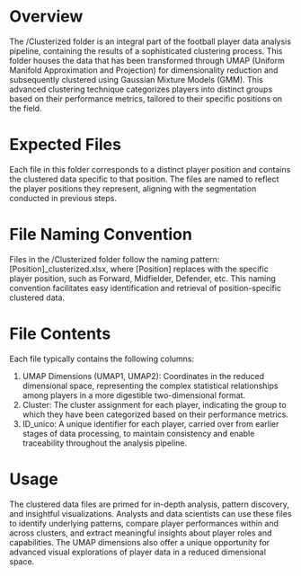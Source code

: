 # Overview
The /Clusterized folder is an integral part of the football player data analysis pipeline, containing the results of a sophisticated clustering process. This folder houses the data that has been transformed through UMAP (Uniform Manifold Approximation and Projection) for dimensionality reduction and subsequently clustered using Gaussian Mixture Models (GMM). This advanced clustering technique categorizes players into distinct groups based on their performance metrics, tailored to their specific positions on the field.

# Expected Files
Each file in this folder corresponds to a distinct player position and contains the clustered data specific to that position. The files are named to reflect the player positions they represent, aligning with the segmentation conducted in previous steps.

# File Naming Convention
Files in the /Clusterized folder follow the naming pattern: [Position]_clusterized.xlsx, where [Position] replaces with the specific player position, such as Forward, Midfielder, Defender, etc. This naming convention facilitates easy identification and retrieval of position-specific clustered data.

# File Contents
Each file typically contains the following columns:
1. UMAP Dimensions (UMAP1, UMAP2): Coordinates in the reduced dimensional space, representing the complex statistical relationships among players in a more digestible two-dimensional format.
2. Cluster: The cluster assignment for each player, indicating the group to which they have been categorized based on their performance metrics.
3. ID_unico: A unique identifier for each player, carried over from earlier stages of data processing, to maintain consistency and enable traceability throughout the analysis pipeline.

# Usage
The clustered data files are primed for in-depth analysis, pattern discovery, and insightful visualizations. Analysts and data scientists can use these files to identify underlying patterns, compare player performances within and across clusters, and extract meaningful insights about player roles and capabilities. The UMAP dimensions also offer a unique opportunity for advanced visual explorations of player data in a reduced dimensional space.


